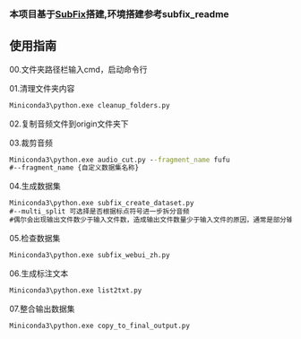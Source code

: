 ### 本项目基于[SubFix](https://github.com/cronrpc/SubFix)搭建,环境搭建参考subfix_readme

## 使用指南

00.文件夹路径栏输入cmd，启动命令行

01.清理文件夹内容

```cmd
Miniconda3\python.exe cleanup_folders.py
```

02.复制音频文件到origin文件夹下

03.裁剪音频

```cmd
Miniconda3\python.exe audio_cut.py --fragment_name fufu
#--fragment_name {自定义数据集名称}
```

04.生成数据集

```cmd
Miniconda3\python.exe subfix_create_dataset.py
#--multi_split 可选择是否根据标点符号进一步拆分音频
#偶尔会出现输出文件数少于输入文件数，造成输出文件数量少于输入文件的原因，通常是部分输入音频在识别后未获得有效文本，因此未被输出。
```

05.检查数据集

```cmd
Miniconda3\python.exe subfix_webui_zh.py
```

06.生成标注文本

```cmd
Miniconda3\python.exe list2txt.py
```

07.整合输出数据集

```cmd
Miniconda3\python.exe copy_to_final_output.py
```
